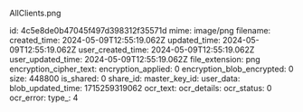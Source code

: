 AllClients.png

id: 4c5e8de0b47045f497d398312f35571d
mime: image/png
filename: 
created_time: 2024-05-09T12:55:19.062Z
updated_time: 2024-05-09T12:55:19.062Z
user_created_time: 2024-05-09T12:55:19.062Z
user_updated_time: 2024-05-09T12:55:19.062Z
file_extension: png
encryption_cipher_text: 
encryption_applied: 0
encryption_blob_encrypted: 0
size: 448800
is_shared: 0
share_id: 
master_key_id: 
user_data: 
blob_updated_time: 1715259319062
ocr_text: 
ocr_details: 
ocr_status: 0
ocr_error: 
type_: 4